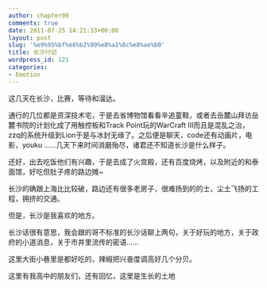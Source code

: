 ```yaml
---
author: chapter09
comments: true
date: 2011-07-25 14:21:33+00:00
layout: post
slug: '%e9%95%bf%e6%b2%99%e8%a1%8c%e8%ae%b0'
title: 长沙行记
wordpress_id: 121
categories:
- Emotion
---
```


这几天在长沙，比赛，等待和溜达。

通行的几位都是资深技术宅，于是去省博物馆看看辛追童鞋，或者去岳麓山拜访岳麓书院的计划化成了用触控板和Track Point玩的WarCraft III而且是混乱之治，zzq的系统升级到Lion于是与冰封无缘了。之后便是聊天，code还有动画片，电影，youku ……几天下来时间消磨殆尽，诸君还不知道长沙是什么样子。

<!-- more -->

还好，出去吃饭他们有兴趣，于是去成了火宫殿，还有百度烧烤，以及附近的和泰面馆，好吃但肚子疼的路边摊~

长沙的确跟上海比比较破，路边还有很多老房子，很难扬到的的士，尘土飞扬的工程，拥挤的交通。

但是，长沙是我喜欢的地方。

长沙话很有意思，我会跟的哥不标准的长沙话聊上两句，关于好玩的地方，关于政府的小道消息，关于市井里流传的密语……

这里大街小巷里是都好吃的，辣椒把兴奋度调高好几个分贝。

这里有我高中的朋友们，还有回忆，这里是生长的土地


